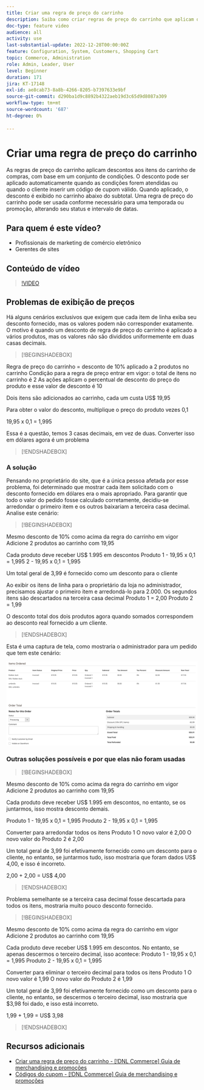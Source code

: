 ```yaml
---
title: Criar uma regra de preço do carrinho
description: Saiba como criar regras de preço do carrinho que aplicam descontos no carrinho com base em um conjunto de condições.
doc-type: feature video
audience: all
activity: use
last-substantial-update: 2022-12-28T00:00:00Z
feature: Configuration, System, Customers, Shopping Cart
topic: Commerce, Administration
role: Admin, Leader, User
level: Beginner
duration: 171
jira: KT-17148
exl-id: ae8cab73-8a8b-4266-8205-b7397633e9bf
source-git-commit: d290ba1d9c8892b4322aeb19d3c65d9d8087a309
workflow-type: tm+mt
source-wordcount: '687'
ht-degree: 0%

---
```


# Criar uma regra de preço do carrinho

As regras de preço do carrinho aplicam descontos aos itens do carrinho de compras, com base em um conjunto de condições. O desconto pode ser aplicado automaticamente quando as condições forem atendidas ou quando o cliente inserir um código de cupom válido. Quando aplicado, o desconto é exibido no carrinho abaixo do subtotal. Uma regra de preço do carrinho pode ser usada conforme necessário para uma temporada ou promoção, alterando seu status e intervalo de datas.

## Para quem é este vídeo?

- Profissionais de marketing de comércio eletrônico
- Gerentes de sites

## Conteúdo de vídeo

>[!VIDEO](https://video.tv.adobe.com/v/343835?quality=12&learn=on)

## Problemas de exibição de preços

Há alguns cenários exclusivos que exigem que cada item de linha exiba seu desconto fornecido, mas os valores podem não corresponder exatamente. O motivo é quando um desconto de regra de preço do carrinho é aplicado a vários produtos, mas os valores não são divididos uniformemente em duas casas decimais.

>[!BEGINSHADEBOX]

Regra de preço do carrinho = desconto de 10% aplicado a 2 produtos no carrinho
Condição para a regra de preço entrar em vigor: o total de itens no carrinho é 2
As ações aplicam o percentual de desconto do preço do produto e esse valor de desconto é 10

Dois itens são adicionados ao carrinho, cada um custa US$ 19,95

Para obter o valor do desconto, multiplique o preço do produto vezes 0,1

19,95 x 0,1 = 1,995

Essa é a questão, temos 3 casas decimais, em vez de duas. Converter isso em dólares agora é um problema

>[!ENDSHADEBOX]

### A solução

Pensando no proprietário do site, que é a única pessoa afetada por esse problema, foi determinado que mostrar cada item solicitado com o desconto fornecido em dólares era o mais apropriado. Para garantir que todo o valor do pedido fosse calculado corretamente, decidiu-se arredondar o primeiro item e os outros baixariam a terceira casa decimal. Analise este cenário:

>[!BEGINSHADEBOX]

Mesmo desconto de 10% como acima da regra do carrinho em vigor
Adicione 2 produtos ao carrinho com 19,95

Cada produto deve receber US$ 1.995 em descontos
Produto 1 - 19,95 x 0,1 = 1,995
2 - 19,95 x 0,1 = 1,995

Um total geral de 3,99 é fornecido como um desconto para o cliente

Ao exibir os itens de linha para o proprietário da loja no administrador,
precisamos ajustar o primeiro item e arredondá-lo para 2.000. Os segundos itens são descartados na terceira casa decimal
Produto 1 = 2,00
Produto 2 = 1,99

O desconto total dos dois produtos agora quando somados correspondem ao desconto real fornecido a um cliente.
>[!ENDSHADEBOX]

Esta é uma captura de tela, como mostraria o administrador para um pedido que tem este cenário:

![Modo de exibição de administrador mostrando itens ordenados com valores diferentes](../assets/commerce-admin-cart-price-rule-values-different.png)

### Outras soluções possíveis e por que elas não foram usadas

>[!BEGINSHADEBOX]

Mesmo desconto de 10% como acima da regra do carrinho em vigor
Adicione 2 produtos ao carrinho com 19,95

Cada produto deve receber US$ 1.995 em descontos,
no entanto, se os juntarmos, isso mostra desconto demais.

Produto 1 - 19,95 x 0,1 = 1,995
Produto 2 - 19,95 x 0,1 = 1,995

Converter para arredondar todos os itens
Produto 1 O novo valor é 2,00
O novo valor do Produto 2 é 2,00

Um total geral de 3,99 foi efetivamente fornecido como um desconto para o cliente,
no entanto, se juntarmos tudo, isso mostraria que foram dados US$ 4,00, e isso é incorreto.

2,00 + 2,00 = US$ 4,00

>[!ENDSHADEBOX]

Problema semelhante se a terceira casa decimal fosse descartada para todos os itens, mostraria muito pouco desconto fornecido.

>[!BEGINSHADEBOX]

Mesmo desconto de 10% como acima da regra do carrinho em vigor
Adicione 2 produtos ao carrinho com 19,95

Cada produto deve receber US$ 1.995 em descontos. No entanto, se apenas descermos o terceiro decimal, isso acontece:
Produto 1 - 19,95 x 0,1 = 1,995
Produto 2 - 19,95 x 0,1 = 1,995

Converter para eliminar o terceiro decimal para todos os itens
Produto 1 O novo valor é 1,99
O novo valor do Produto 2 é 1,99

Um total geral de 3,99 foi efetivamente fornecido como um desconto para o cliente,
no entanto, se descermos o terceiro decimal, isso mostraria que $3,98 foi dado, e isso está incorreto.

1,99 + 1,99 = US$ 3,98

>[!ENDSHADEBOX]


## Recursos adicionais

- [Criar uma regra de preço do carrinho - [!DNL Commerce] Guia de merchandising e promoções](https://experienceleague.adobe.com/docs/commerce-admin/marketing/promotions/cart-rules/price-rules-cart-create.html)
- [Códigos do cupom - [!DNL Commerce] Guia de merchandising e promoções](https://experienceleague.adobe.com/docs/commerce-admin/marketing/promotions/cart-rules/price-rules-cart-coupon.html)
